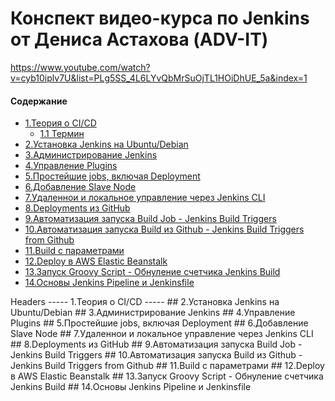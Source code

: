 # Конспект видео-курса по Jenkins от Дениса Астахова (ADV-IT)

https://www.youtube.com/watch?v=cyb10iplv7U&list=PLg5SS_4L6LYvQbMrSuOjTL1HOiDhUE_5a&index=1


#### Содержание

<!--ts-->
* [1.Теория о CI/CD](#theory)
    * [1.1 Термин](#termin)
* [2.Установка Jenkins на Ubuntu/Debian](#install)  
* [3.Администрирование Jenkins](#admin)  
* [4.Управление Plugins](#plugins)  
* [5.Простейшие jobs, включая Deployment](#simple_job)  
* [6.Добавление Slave Node](#slave_node)  
* [7.Удаленнои и локальное управление через Jenkins CLI](#cli)  
* [8.Deployments из GitHub](#deploy_github)  
* [9.Автоматизация запуска Build Job - Jenkins Build Triggers](#automate_run)  
* [10.Автоматизация запуска Build из Github - Jenkins Build Triggers from Github](#automate_run_github)  
* [11.Build с параметрами](#build_parameters)  
* [12.Deploy в AWS Elastic Beanstalk](#aws_elastic)  
* [13.Запуск Groovy Script - Обнуление счетчика Jenkins Build](#groovy)  
* [14.Основы Jenkins Pipeline и Jenkinsfile](#pipeline)  
<!--te-->


<a name="headers"/>
Headers
-----

<a name="theory"/>  
1.Теория о CI/CD 
----- 


<a name="install"/> 
## 2.Установка Jenkins на Ubuntu/Debian  


<a name="admin"/>
## 3.Администрирование Jenkins  


<a name="plugins"/>
## 4.Управление Plugins  


<a name="simple_job"/>
## 5.Простейшие jobs, включая Deployment  


<a name="slave_node"/>
## 6.Добавление Slave Node  


<a name="cli"/>
## 7.Удаленнои и локальное управление через Jenkins CLI  


<a name="deploy_github"/>
## 8.Deployments из GitHub  


<a name="automate_run"/>
## 9.Автоматизация запуска Build Job - Jenkins Build Triggers  


<a name="automate_run_github"/>
## 10.Автоматизация запуска Build из Github - Jenkins Build Triggers from Github  


<a name="build_parameters"/>
## 11.Build с параметрами  


<a name="aws_elastic"/>
## 12.Deploy в AWS Elastic Beanstalk  


<a name="groovy"/>
## 13.Запуск Groovy Script - Обнуление счетчика Jenkins Build  


<a name="pipeline"/>
## 14.Основы Jenkins Pipeline и Jenkinsfile  



  

